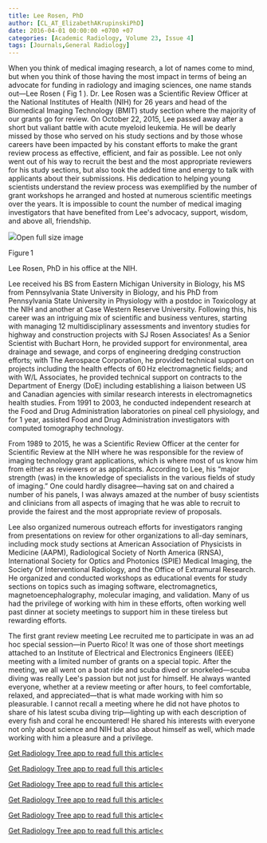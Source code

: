```yaml
---
title: Lee Rosen, PhD
author: [CL_AT_ElizabethAKrupinskiPhD]
date: 2016-04-01 00:00:00 +0700 +07
categories: [Academic Radiology, Volume 23, Issue 4]
tags: [Journals,General Radiology]
---
```

When you think of medical imaging research, a lot of names come to mind, but when you think of those having the most impact in terms of being an advocate for funding in radiology and imaging sciences, one name stands out—Lee Rosen (  Fig 1 ). Dr. Lee Rosen was a Scientific Review Officer at the National Institutes of Health (NIH) for 26 years and head of the Biomedical Imaging Technology (BMIT) study section where the majority of our grants go for review. On October 22, 2015, Lee passed away after a short but valiant battle with acute myeloid leukemia. He will be dearly missed by those who served on his study sections and by those whose careers have been impacted by his constant efforts to make the grant review process as effective, efficient, and fair as possible. Lee not only went out of his way to recruit the best and the most appropriate reviewers for his study sections, but also took the added time and energy to talk with applicants about their submissions. His dedication to helping young scientists understand the review process was exemplified by the number of grant workshops he arranged and hosted at numerous scientific meetings over the years. It is impossible to count the number of medical imaging investigators that have benefited from Lee's advocacy, support, wisdom, and above all, friendship.

![](https://d1niluoi1dd30v.cloudfront.net/10766332/S1076633216X00037/S1076633216000507/xacra3677-fig-0001.jpg?Signature=R3kPSWcA3Jt3Xeut1uKEtwZYl4jBlKK5DgzmYjMDp1Jlb1Q8qt60Sf82cYWYwXfRrR5az8DhxqsFG9NouKc1MY2Dw1fuMXxWEgPWS3pHPOYQPnB6c1iWyP%7EYihhe5pRaq-Aq3rK-xC9R7LcN4Ls6xvgN7beORz9YdKwbFCwEAOk_&Expires=1669590858&Key-Pair-Id=APKAICLNFGBCWWYGVIZQ)Open full size image

Figure 1


Lee Rosen, PhD in his office at the NIH.


Lee received his BS from Eastern Michigan University in Biology, his MS from Pennsylvania State University in Biology, and his PhD from Pennsylvania State University in Physiology with a postdoc in Toxicology at the NIH and another at Case Western Reserve University. Following this, his career was an intriguing mix of scientific and business ventures, starting with managing 12 multidisciplinary assessments and inventory studies for highway and construction projects with SJ Rosen Associates! As a Senior Scientist with Buchart Horn, he provided support for environmental, area drainage and sewage, and corps of engineering dredging construction efforts; with The Aerospace Corporation, he provided technical support on projects including the health effects of 60 Hz electromagnetic fields; and with W/L Associates, he provided technical support on contracts to the Department of Energy (DoE) including establishing a liaison between US and Canadian agencies with similar research interests in electromagnetics health studies. From 1991 to 2003, he conducted independent research at the Food and Drug Administration laboratories on pineal cell physiology, and for 1 year, assisted Food and Drug Administration investigators with computed tomography technology.

From 1989 to 2015, he was a Scientific Review Officer at the center for Scientific Review at the NIH where he was responsible for the review of imaging technology grant applications, which is where most of us know him from either as reviewers or as applicants. According to Lee, his “major strength (was) in the knowledge of specialists in the various fields of study of imaging.” One could hardly disagree—having sat on and chaired a number of his panels, I was always amazed at the number of busy scientists and clinicians from all aspects of imaging that he was able to recruit to provide the fairest and the most appropriate review of proposals.

Lee also organized numerous outreach efforts for investigators ranging from presentations on review for other organizations to all-day seminars, including mock study sections at American Association of Physicists in Medicine (AAPM), Radiological Society of North America (RNSA), International Society for Optics and Photonics (SPIE) Medical Imaging, the Society Of Interventional Radiology, and the Office of Extramural Research. He organized and conducted workshops as educational events for study sections on topics such as imaging software, electromagnetics, magnetoencephalography, molecular imaging, and validation. Many of us had the privilege of working with him in these efforts, often working well past dinner at society meetings to support him in these tireless but rewarding efforts.

The first grant review meeting Lee recruited me to participate in was an ad hoc special session—in Puerto Rico! It was one of those short meetings attached to an Institute of Electrical and Electronics Engineers (IEEE) meeting with a limited number of grants on a special topic. After the meeting, we all went on a boat ride and scuba dived or snorkeled—scuba diving was really Lee's passion but not just for himself. He always wanted everyone, whether at a review meeting or after hours, to feel comfortable, relaxed, and appreciated—that is what made working with him so pleasurable. I cannot recall a meeting where he did not have photos to share of his latest scuba diving trip—lighting up with each description of every fish and coral he encountered! He shared his interests with everyone not only about science and NIH but also about himself as well, which made working with him a pleasure and a privilege.

[Get Radiology Tree app to read full this article<](https://clinicalpub.com/app)

[Get Radiology Tree app to read full this article<](https://clinicalpub.com/app)

[Get Radiology Tree app to read full this article<](https://clinicalpub.com/app)

[Get Radiology Tree app to read full this article<](https://clinicalpub.com/app)

[Get Radiology Tree app to read full this article<](https://clinicalpub.com/app)

[Get Radiology Tree app to read full this article<](https://clinicalpub.com/app)